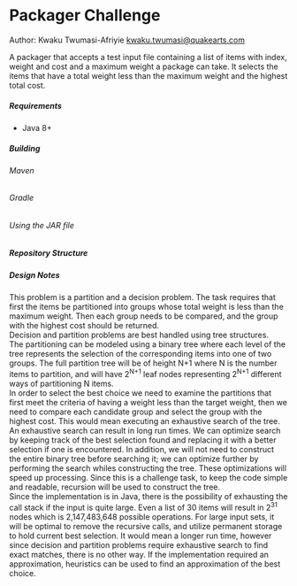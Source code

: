 # Packager Challenge
Author: Kwaku Twumasi-Afriyie <kwaku.twumasi@quakearts.com>

A packager that accepts a test input file containing a list of items with index, weight and cost and a maximum weight a package can take. It selects the items that have a total weight less than the maximum weight and the highest total cost.

##### Requirements
* Java 8+

##### Building
###### Maven

###### Gradle

###### Using the JAR file

##### Repository Structure

##### Design Notes

This problem is a partition and a decision problem. The task requires that first the items be partitioned into groups whose total weight is less than the maximum weight. Then each group needs to be compared, and the group with the highest cost should be returned.
<br />
Decision and partition problems are best handled using tree structures.
<br />
The partitioning can be modeled using a binary tree where each level of the tree represents the selection of the corresponding items into one of two groups. The full partition tree will be of height N+1 where N is the number items to partition, and will have 2<sup>N+1</sup> leaf nodes representing 2<sup>N+1</sup> different ways of partitioning N items.
<br />
In order to select the best choice we need to examine the partitions that first meet the criteria of having a weight less than the target weight, then we need to compare each candidate group and select the group with the highest cost. This would mean executing an exhaustive search of the tree. 
<br />
An exhaustive search can result in long run times. We can optimize search by keeping track of the best selection found and replacing it with a better selection if one is encountered. In addition, we will not need to construct the entire binary tree before searching it; we can optimize further by performing the search whiles constructing the tree. These optimizations will speed up processing. Since this is a challenge task, to keep the code simple and readable, recursion will be used to construct the tree. 
<br />
Since the implementation is in Java, there is the possibility of exhausting the call stack if the input is quite large. Even a list of 30 items will result in 2<sup>31</sup> nodes which is 2,147,483,648 possible operations. For large input sets, it will be optimal to remove the recursive calls, and utilize permanent storage to hold current best selection. It would mean a longer run time, however since decision and partition problems require exhaustive search to find exact matches, there is no other way. If the implementation required an approximation, heuristics can be used to find an approximation of the best choice.

